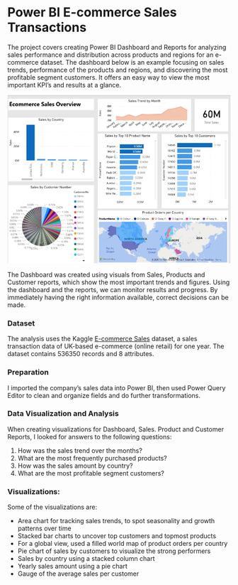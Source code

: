 # Power BI E-commerce Sales Transactions 
The project covers creating Power BI Dashboard and Reports for analyzing sales performance and distribution across products and regions for an e-commerce dataset. 
The dashboard below is an example focusing on sales trends, performance of the products and regions, and discovering the most profitable segment customers. It offers an easy way to view the most important KPI’s and results at a glance.


![Dashboard](Dashboard.png)
<br/>


The Dashboard was created using visuals from Sales, Products and Customer reports, which show the most important trends and figures. Using the dashboard and the reports, we can monitor results and progress. By immediately having the right information available, correct decisions can be made.

### Dataset
The analysis uses the Kaggle [E-commerce Sales](https://www.kaggle.com/datasets/gabrielramos87/an-online-shop-business/data) dataset, a sales transaction data of UK-based e-commerce (online retail) for one year. The dataset contains 536350 records and 8 attributes.

### Preparation
I imported the company’s sales data into Power BI, then used Power Query Editor to clean and organize fields and do further transformations.

### Data Visualization and Analysis
When creating visualizations for Dashboard, Sales. Product and Customer Reports, I looked for answers to the following questions:

1. How was the sales trend over the months?
2. What are the most frequently purchased products?
3. How was the sales amount by country?
4. What are the most profitable segment customers?

### Visualizations:
Some of the visualizations are:
-	Area chart for tracking sales trends, to spot seasonality and growth patterns over time
-	Stacked bar charts to uncover top customers and topmost products
-	For a global view, used a filled world map of product orders per country
-	Pie chart of sales by customers to visualize the strong performers
-	Sales by country  using a stacked column chart
-	Yearly sales amount using a pie chart
-	Gauge of the average sales per customer
